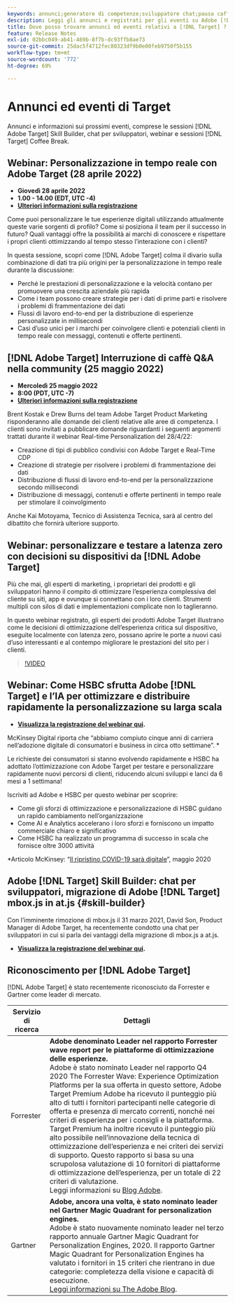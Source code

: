 ```yaml
---
keywords: annunci;generatore di competenze;sviluppatore chat;pausa caffè;eventi;forrester;gartner;webinar
description: Leggi gli annunci e registrati per gli eventi su Adobe [!DNL Target] , incluse le sessioni Skill Builder, le chat per sviluppatori e product manager, i webinar e altro ancora.
title: Dove posso trovare annunci ed eventi relativi a [!DNL Target] ?
feature: Release Notes
exl-id: 02bbc049-ab41-469b-8f7b-dc93ffb8ae73
source-git-commit: 25dac5f4712fec80323df9b0e00feb9750f5b155
workflow-type: tm+mt
source-wordcount: '772'
ht-degree: 69%

---
```


# Annunci ed eventi di Target

Annunci e informazioni sui prossimi eventi, comprese le sessioni [!DNL Adobe Target] Skill Builder, chat per sviluppatori, webinar e sessioni [!DNL Target] Coffee Break.

## Webinar: Personalizzazione in tempo reale con Adobe Target (28 aprile 2022)

* **Giovedì 28 aprile 2022**
* **1.00 - 14.00 (EDT, UTC -4)**
* **[Ulteriori informazioni sulla registrazione](https://real-time.dxfieldmarketing.adobeevents.com/)**

Come puoi personalizzare le tue esperienze digitali utilizzando attualmente queste varie sorgenti di profilo? Come si posiziona il team per il successo in futuro? Quali vantaggi offre la possibilità ai marchi di conoscere e rispettare i propri clienti ottimizzando al tempo stesso l’interazione con i clienti?

In questa sessione, scopri come [!DNL Adobe Target] colma il divario sulla combinazione di dati tra più origini per la personalizzazione in tempo reale durante la discussione:

* Perché le prestazioni di personalizzazione e la velocità contano per promuovere una crescita aziendale più rapida
* Come i team possono creare strategie per i dati di prime parti e risolvere i problemi di frammentazione dei dati
* Flussi di lavoro end-to-end per la distribuzione di esperienze personalizzate in millisecondi
* Casi d’uso unici per i marchi per coinvolgere clienti e potenziali clienti in tempo reale con messaggi, contenuti e offerte pertinenti.

## [!DNL Adobe Target] Interruzione di caffè Q&amp;A nella community (25 maggio 2022)

* **Mercoledì 25 maggio 2022**
* **8:00 (PDT, UTC -7)**
* **[Ulteriori informazioni sulla registrazione](https://adobe.ly/3LbOj4G)**

Brent Kostak e Drew Burns del team Adobe Target Product Marketing risponderanno alle domande dei clienti relative alle aree di competenza. I clienti sono invitati a pubblicare domande riguardanti i seguenti argomenti trattati durante il webinar Real-time Personalization del 28/4/22:

* Creazione di tipi di pubblico condivisi con Adobe Target e Real-Time CDP
* Creazione di strategie per risolvere i problemi di frammentazione dei dati
* Distribuzione di flussi di lavoro end-to-end per la personalizzazione secondo millisecondi
* Distribuzione di messaggi, contenuti e offerte pertinenti in tempo reale per stimolare il coinvolgimento

Anche Kai Motoyama, Tecnico di Assistenza Tecnica, sarà al centro del dibattito che fornirà ulteriore supporto.

## Webinar: personalizzare e testare a latenza zero con decisioni su dispositivi da [!DNL Adobe Target]

Più che mai, gli esperti di marketing, i proprietari dei prodotti e gli sviluppatori hanno il compito di ottimizzare l’esperienza complessiva del cliente su siti, app e ovunque si connettano con i loro clienti. Strumenti multipli con silos di dati e implementazioni complicate non lo taglieranno.

In questo webinar registrato, gli esperti dei prodotti Adobe Target illustrano come le decisioni di ottimizzazione dell’esperienza critica sul dispositivo, eseguite localmente con latenza zero, possano aprire le porte a nuovi casi d’uso interessanti e al contempo migliorare le prestazioni del sito per i clienti.

>[!VIDEO](https://video.tv.adobe.com/v/328148)

## Webinar: Come HSBC sfrutta Adobe [!DNL Target] e l’IA per ottimizzare e distribuire rapidamente la personalizzazione su larga scala

* **[Visualizza la registrazione del webinar qui](https://seminars.adobeconnect.com/ps4ozlg7qfdy/?proto=true).**

McKinsey Digital riporta che “abbiamo compiuto cinque anni di carriera nell’adozione digitale di consumatori e business in circa otto settimane”. *

Le richieste dei consumatori si stanno evolvendo rapidamente e HSBC ha adottato l’ottimizzazione con Adobe Target per testare e personalizzare rapidamente nuovi percorsi di clienti, riducendo alcuni sviluppi e lanci da 6 mesi a 1 settimana!

Iscriviti ad Adobe e HSBC per questo webinar per scoprire:

* Come gli sforzi di ottimizzazione e personalizzazione di HSBC guidano un rapido cambiamento nell’organizzazione
* Come AI e Analytics accelerano i loro sforzi e forniscono un impatto commerciale chiaro e significativo
* Come HSBC ha realizzato un programma di successo in scala che fornisce oltre 3000 attività

*Articolo McKinsey: “[Il ripristino COVID-19 sarà digitale](https://www.mckinsey.com/business-functions/mckinsey-digital/our-insights/the-covid-19-recovery-will-be-digital-a-plan-for-the-first-90-days#)”, maggio 2020

## Adobe [!DNL Target] Skill Builder: chat per sviluppatori, migrazione di Adobe [!DNL Target] mbox.js in at.js {#skill-builder}

Con l’imminente rimozione di mbox.js il 31 marzo 2021, David Son, Product Manager di Adobe Target, ha recentemente condotto una chat per sviluppatori in cui si parla dei vantaggi della migrazione di mbox.js a at.js.

* **[Visualizza la registrazione del webinar qui](https://seminars.adobeconnect.com/ptdo6mfo6qn6/?proto=true).**

## Riconoscimento per [!DNL Adobe Target]

[!DNL Adobe Target] è stato recentemente riconosciuto da Forrester e Gartner come leader di mercato.

| Servizio di ricerca | Dettagli |
| --- | --- |
| Forrester | **Adobe denominato Leader nel rapporto Forrester wave report per le piattaforme di ottimizzazione delle esperienze.**<br> Adobe è stato nominato Leader nel rapporto Q4 2020 The Forrester Wave: Experience Optimization Platforms per la sua offerta in questo settore, Adobe Target Premium Adobe ha ricevuto il punteggio più alto di tutti i fornitori partecipanti nelle categorie di offerta e presenza di mercato correnti, nonché nei criteri di esperienza per i consigli e la piattaforma. Target Premium ha inoltre ricevuto il punteggio più alto possibile nell’innovazione della tecnica di ottimizzazione dell’esperienza e nei criteri dei servizi di supporto. Questo rapporto si basa su una scrupolosa valutazione di 10 fornitori di piattaforme di ottimizzazione dell’esperienza, per un totale di 22 criteri di valutazione.<br>Leggi informazioni su [Blog Adobe](https://blog.adobe.com/en/2020/11/24/adobe-named-leader-in-forrester-wave-report-experience-optimization-platforms.html). |
| Gartner | **Adobe, ancora una volta, è stato nominato leader nel Gartner Magic Quadrant for personalization engines.**<br> Adobe è stato nuovamente nominato leader nel terzo rapporto annuale Gartner Magic Quadrant for Personalization Engines, 2020. Il rapporto Gartner Magic Quadrant for Personalization Engines ha valutato i fornitori in 15 criteri che rientrano in due categorie: completezza della visione e capacità di esecuzione.<br>[Leggi informazioni su The Adobe Blog](https://theblog.adobe.com/adobe-again-named-leader-in-gartner-magic-quadrant-for-personalization-engines/). |

